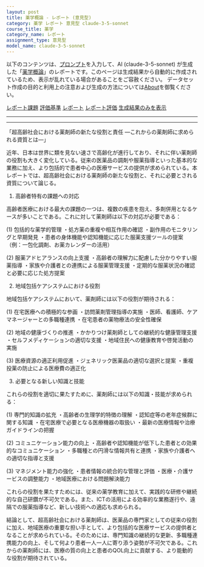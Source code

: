 ```yaml
---
layout: post
title: 薬学概論 - レポート (意見型)
category: 薬学 レポート 意見型 claude-3-5-sonnet
course_title: 薬学
category_name: レポート
assignment_type: 意見型
model_name: claude-3-5-sonnet
---
```


以下のコンテンツは、[プロンプト](https://github.com/takedatoshiyuki/synthetic_assignments/tree/main/generated/薬学/claude-3-5-sonnet/prompt_レポート-意見型.md)を入力して、AI (claude-3-5-sonnet) が生成した「[薬学概論](/contents/薬学/)」のレポートです。このページは生成結果から自動的に作成されているため、表示が乱れている場合があることをご容赦ください。
データセット作成の目的と利用上の注意および生成の方法については[About](/About)を御覧ください。

[レポート課題](../レポート課題-意見型)
[評価基準](../評価基準-意見型)
[レポート](../レポート-意見型)
[レポート評価](../レポート評価-意見型)
[生成結果のみを表示](https://github.com/takedatoshiyuki/synthetic_assignments/tree/main/generated/薬学/claude-3-5-sonnet/レポート-意見型.md)
  

***
***
  
「超高齢社会における薬剤師の新たな役割と責任 ―これからの薬剤師に求められる資質とは―」

近年、日本は世界に類を見ない速さで高齢化が進行しており、それに伴い薬剤師の役割も大きく変化している。従来の医薬品の調剤や服薬指導といった基本的な業務に加え、より包括的で患者中心の医療サービスの提供が求められている。本レポートでは、超高齢社会における薬剤師の新たな役割と、それに必要とされる資質について論じる。

1. 高齢者特有の課題への対応

高齢者医療における最大の課題の一つは、複数の疾患を抱え、多剤併用となるケースが多いことである。これに対して薬剤師は以下の対応が必要である：

(1) 包括的な薬学的管理
・処方薬の重複や相互作用の確認
・副作用のモニタリングと早期発見
・患者の身体機能や認知機能に応じた服薬支援ツールの提案
（例：一包化調剤、お薬カレンダーの活用）

(2) 服薬アドヒアランスの向上支援
・高齢者の理解力に配慮した分かりやすい服薬指導
・家族や介護者との連携による服薬管理支援
・定期的な服薬状況の確認と必要に応じた処方提案

2. 地域包括ケアシステムにおける役割

地域包括ケアシステムにおいて、薬剤師には以下の役割が期待される：

(1) 在宅医療への積極的な参画
・訪問薬剤管理指導の実施
・医師、看護師、ケアマネージャーとの多職種連携
・在宅患者の薬物療法の安全性確保

(2) 地域の健康づくりの推進
・かかりつけ薬剤師としての継続的な健康管理支援
・セルフメディケーションの適切な支援
・地域住民への健康教育や啓発活動の実施

(3) 医療資源の適正利用促進
・ジェネリック医薬品の適切な選択と提案
・重複投薬の防止による医療費の適正化

3. 必要となる新しい知識と技能

これらの役割を適切に果たすために、薬剤師には以下の知識・技能が求められる：

(1) 専門的知識の拡充
・高齢者の生理学的特徴の理解
・認知症等の老年症候群に関する知識
・在宅医療で必要となる医療機器の取扱い
・最新の医療情報や治療ガイドラインの把握

(2) コミュニケーション能力の向上
・高齢者や認知機能が低下した患者との効果的なコミュニケーション
・多職種との円滑な情報共有と連携
・家族や介護者への適切な指導と支援

(3) マネジメント能力の強化
・患者情報の統合的な管理と評価
・医療・介護サービスの調整能力
・地域医療における問題解決能力

これらの役割を果たすためには、従来の薬学教育に加えて、実践的な研修や継続的な自己研鑽が不可欠である。また、ICTの活用による効率的な業務遂行や、遠隔での服薬指導など、新しい技術への適応も求められる。

結論として、超高齢社会における薬剤師は、医薬品の専門家としての従来の役割に加え、地域医療の重要な担い手として、より包括的な医療サービスの提供者となることが求められている。そのためには、専門知識の継続的な更新、多職種連携能力の向上、そして何より患者一人一人に寄り添う姿勢が不可欠である。これからの薬剤師には、医療の質の向上と患者のQOL向上に貢献する、より能動的な役割が期待されている。
